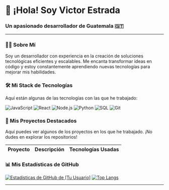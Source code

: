 # 👋 ¡Hola! Soy Victor Estrada

### Un apasionado desarrollador de Guatemala 🇬🇹

---

### 👨‍💻 Sobre Mí

Soy un desarrollador con experiencia en la creación de soluciones tecnológicas eficientes y escalables. Me encanta transformar ideas en código y estoy constantemente aprendiendo nuevas tecnologías para mejorar mis habilidades.

### 🛠️ Mi Stack de Tecnologías

Aquí están algunas de las tecnologías con las que he trabajado:

![JavaScript](https://img.shields.io/badge/JavaScript-F7DF1E?style=for-the-badge&logo=javascript&logoColor=black)
![React](https://img.shields.io/badge/React-20232A?style=for-the-badge&logo=react&logoColor=61DAFB)
![Node.js](https://img.shields.io/badge/Node.js-339933?style=for-the-badge&logo=nodedotjs&logoColor=white)
![Python](https://img.shields.io/badge/Python-3776AB?style=for-the-badge&logo=python&logoColor=white)
![SQL](https://img.shields.io/badge/MySQL-005C84?style=for-the-badge&logo=mysql&logoColor=white)
![Git](https://img.shields.io/badge/GIT-E44C30?style=for-the-badge&logo=git&logoColor=white)



### 🚀 Mis Proyectos Destacados

Aquí puedes ver algunos de los proyectos en los que he trabajado. ¡No dudes en explorar los repositorios!

| Proyecto | Descripción | Tecnologías Usadas |
|---|---|---|


### 📊 Mis Estadísticas de GitHub

[![Estadísticas de GitHub de [Tu Usuario]](https://github-readme-stats.vercel.app/api?username=TU_USUARIO&show_icons=true&theme=radical)](https://github.com/anuraghazra/github-readme-stats)
[![Top Langs](https://github-readme-stats.vercel.app/api/top-langs/?username=TU_USUARIO&layout=compact&theme=radical)](https://github.com/anuraghazra/github-readme-stats)


---

#
